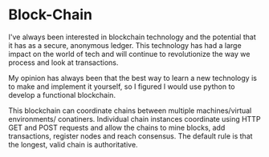 # Block-Chain
I've always been interested in blockchain technology and the potential that it has as a secure, anonymous ledger. This technology has had a large impact on the world of tech and will continue to revolutionize the way we process and look at transactions. 

My opinion has always been that the best way to learn a new technology is to make and implement it yourself, so I figured I would use python to develop a functional blockchain.

This blockchain can coordinate chains between multiple machines/virtual environments/ conatiners. Individual chain instances coordinate using HTTP GET and POST requests and allow the chains to mine blocks, add transactions, register nodes and reach consensus. The default rule is that the longest, valid chain is authoritative.
